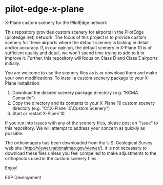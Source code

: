 # pilot-edge-x-plane
X-Plane custom scenery for the PilotEdge network

This repository provides custom scenery for airports in the PilotEdge (pilotedge.net) network. The focus of this project is to provide custom scenery for these airports where the default scenery is lacking in detail and/or accuracy. If, in our opinion, the default scenery in X-Plane 10 is of sufficient quality and detail, we won't spend time trying to add to it or improve it.  Further, this repository will focus on Class D and Class E airports initially.

You are welcome to use the scenery files as is or download them and make your own modifications.  To install a custom scenery package to your X-Plane installation:

  1. Download the desired scenery package directory (e.g. "KCMA Camarillo")
  2. Copy the directory and its contents to your X-Plane 10 custom scenery directory (e.g. "C:\X-Plane 10\Custom Scenery")
  3. Start or restart X-Plane 10

If you run into issues with any of the scenery files, please post an "Issue" to this repository.  We will attempt to address your concern as quickly as possible.

The orthoimagery has been downloaded from the U.S. Geological Survey web site (http://viewer.nationalmap.gov/viewer/).  It is not necessary to download these files unless you feel compelled to make adjustments to the orthophotos used in the custom scenery files.

Enjoy!

ESP Development
